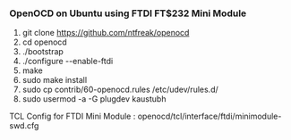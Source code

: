 ### OpenOCD on Ubuntu using FTDI FT$232 Mini Module 

1. git clone https://github.com/ntfreak/openocd
1. cd openocd
1. ./bootstrap
1. ./configure --enable-ftdi
1. make
1. sudo make install
1. sudo cp contrib/60-openocd.rules /etc/udev/rules.d/
1. sudo usermod -a -G plugdev kaustubh

TCL Config for FTDI Mini Module : openocd/tcl/interface/ftdi/minimodule-swd.cfg
